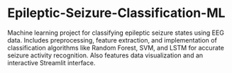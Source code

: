 # Epileptic-Seizure-Classification-ML
Machine learning project for classifying epileptic seizure states using EEG data. Includes preprocessing, feature extraction, and implementation of classification algorithms like Random Forest, SVM, and LSTM for accurate seizure activity recognition. Also features data visualization and an interactive Streamlit interface.

